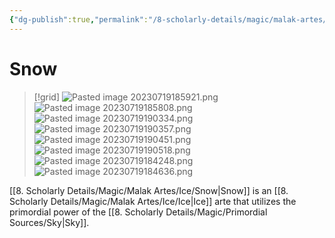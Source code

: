 ```yaml
---
{"dg-publish":true,"permalink":"/8-scholarly-details/magic/malak-artes/ice/snow/","noteIcon":""}
---
```


# Snow

>[!grid]
>![Pasted image 20230719185921.png](/img/user/x.%20Assets/Attachments/Pasted%20image%2020230719185921.png)
>![Pasted image 20230719185808.png](/img/user/x.%20Assets/Attachments/Pasted%20image%2020230719185808.png)
>![Pasted image 20230719190334.png](/img/user/x.%20Assets/Attachments/Pasted%20image%2020230719190334.png)
>![Pasted image 20230719190357.png](/img/user/x.%20Assets/Attachments/Pasted%20image%2020230719190357.png)
>![Pasted image 20230719190451.png](/img/user/x.%20Assets/Attachments/Pasted%20image%2020230719190451.png)
>![Pasted image 20230719190518.png](/img/user/x.%20Assets/Attachments/Pasted%20image%2020230719190518.png)
>![Pasted image 20230719184248.png](/img/user/x.%20Assets/Attachments/Pasted%20image%2020230719184248.png)
>![Pasted image 20230719184636.png](/img/user/x.%20Assets/Attachments/Pasted%20image%2020230719184636.png)

[[8. Scholarly Details/Magic/Malak Artes/Ice/Snow\|Snow]] is an [[8. Scholarly Details/Magic/Malak Artes/Ice/Ice\|Ice]] arte that utilizes the primordial power of the [[8. Scholarly Details/Magic/Primordial Sources/Sky\|Sky]].
